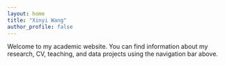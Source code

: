 ```yaml
---
layout: home
title: "Xinyi Wang"
author_profile: false
---
```


Welcome to my academic website. You can find information about my research, CV, teaching, and data projects using the navigation bar above.
